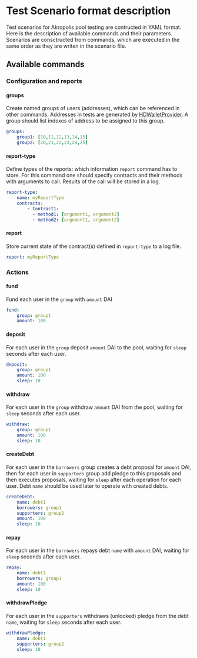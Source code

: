 # Test Scenario format description
Test scenarios for Akropolis pool testing are contructed in YAML format.
Here is the description of available commands and their parameters.
Scenarios are consctructed from commands, which are executed in the same order as they are writen in the scenario file.

## Available commands

### Configuration and reports

#### groups
Create named groups of users (addresses), which can be referenced in other commands.
Addresses in tests are generated by [HDWalletProvider](https://github.com/trufflesuite/truffle-hdwallet-provider).
A group should list indexes of address to be assigned to this group.
```yaml
groups:
    group1: [10,11,12,13,14,15]
    group2: [20,21,22,23,24,25]
```

#### report-type
Define types of the reports: which information `report` command has to store.
For this command one should specify contracts and their methods with arguments to call.
Results of the call will be stored in a log.
```yaml
report-type:
    name: myReportType
    contracts:
        - Contract1:
          - method1: [argument1, argument2]
          - method2: [argument1, argument2]
```

#### report
Store current state of the contract(s) defined in `report-type` to a log file.
```yaml
report: myReportType
``` 

### Actions

#### fund
Fund each user in the `group` with `amount` DAI
```yaml
fund:
    group: group1 
    amount: 100
```

#### deposit
For each user in the `group` deposit `amount` DAI to the pool, 
waiting for `sleep` seconds after each user.
```yaml
deposit:
    group: group1 
    amount: 100
    sleep: 10
```

#### withdraw
For each user in the `group` withdraw `amount` DAI from the pool, 
waiting for `sleep` seconds after each user.
```yaml
withdraw:
    group: group1 
    amount: 100
    sleep: 10
```

#### createDebt
For each user in the `borrowers` group creates a debt proposal for `amount` DAI,
then for each user in `supporters` group add pledge to this proposals
and then executes proposals, waiting for `sleep` after each operation for each user.
Debt `name` should be used later to operate with created debts.
```yaml
createDebt:
    name: debt1
    borrowers: group1 
    supporters: group2 
    amount: 100
    sleep: 10
```

#### repay
For each user in the `borrowers` repays debt `name` with `amount` DAI,
waiting for `sleep` seconds after each user.
```yaml
repay:
    name: debt1
    borrowers: group1 
    amount: 100
    sleep: 10
```

#### withdrawPledge
For each user in the `supporters` withdraws (unlocked) pledge from the debt `name`,
waiting for `sleep` seconds after each user.
```yaml
withdrawPledge:
    name: debt1
    supporters: group2 
    sleep: 10
```





